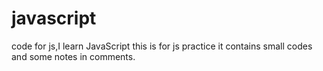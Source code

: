 # javascript
 code for js,I learn JavaScript this is for js practice it contains small codes and some notes in comments.
